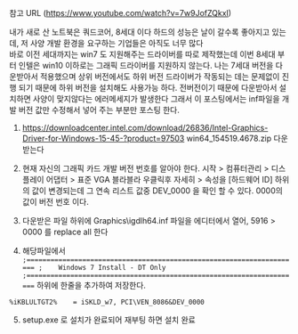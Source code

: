 참고 URL (https://www.youtube.com/watch?v=7w9JofZQkxI)

내가 새로 산 노트북은 쿼드코어, 8세대 이다 하드의 성능은 날이 갈수록 좋아지고 있는데, 저 사양 개발 환경을 요구하는 기업들은 아직도 너무 많다  
바로 이전 세대까지는 win7 도 지원해주는 드라이버를 따로 제작했는데 이번 8세대 부터 인텔은 win10 이하로는 그래픽 드라이버를 지원하지 않는다.
나는 7세대 버전을 다운받아서 적용했으며 상위 버전에서도 하위 버전 드라이버가 작동되는 데는 문제없이 진행 되기 때문에 하위 버전을 설치해도 사용가능 하다.
전버전이기 때문에 다운받아서 설치하면 사양이 맞지않다는 에러메세지가 발생한다
그래서 이 포스팅에서는 inf파일을 개발 버전 값만 수정해서 넣어 주는 부분만 포스팅 한다.

1. https://downloadcenter.intel.com/download/26836/Intel-Graphics-Driver-for-Windows-15-45-?product=97503
win64_154519.4678.zip 다운받는다

2. 현재 자신의 그래픽 카드 개발 버전 번호를 알아야 한다. 
시작 > 컴퓨터관리 > 디스플레이 어댑터 > 표준 VGA 블라블라 우클릭후 
자세히 > 속성을 [하드웨어 ID] 
하위의 값이 변경되는데 그 연속 리스트 값중 DEV_0000 을 확인 할 수 있다. 0000의 값이 버전 번호 이다.

3. 다운받은 파일 하위에 Graphics\igdlh64.inf 파일을 에디터에서 열어, 5916 > 0000 를 replace all 한다 

4. 해당파일에서
`;=====================================================================
;    Windows 7 Install - DT Only
;=====================================================================`
하위에 한줄을 추가하여 저장한다.

` %iKBLULTGT2%    = iSKLD_w7, PCI\VEN_8086&DEV_0000 `

 
5. setup.exe 로 설치가 완료되어 재부팅 하면 설치 완료
